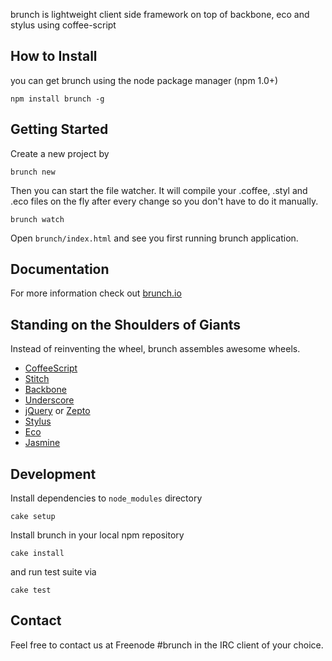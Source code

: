 brunch is lightweight client side framework on top of backbone, eco and stylus using coffee-script

## How to Install

you can get brunch using the node package manager (npm 1.0+)

    npm install brunch -g

## Getting Started

Create a new project by
 
    brunch new
 
Then you can start the file watcher. It will compile your .coffee, .styl and .eco files on the fly after every change so you don't have to do it manually.
 
    brunch watch
 
Open `brunch/index.html` and see you first running brunch application.

## Documentation

For more information check out [brunch.io](http://brunch.io)

## Standing on the Shoulders of Giants

Instead of reinventing the wheel, brunch assembles awesome wheels.

* [CoffeeScript](http://jashkenas.github.com/coffee-script/)
* [Stitch](https://github.com/sstephenson/stitch)
* [Backbone](http://documentcloud.github.com/backbone/)
* [Underscore](http://documentcloud.github.com/underscore/)
* [jQuery](http://jquery.com/) or [Zepto](http://zeptojs.com/)
* [Stylus](https://github.com/LearnBoost/stylus)
* [Eco](https://github.com/sstephenson/eco)
* [Jasmine](http://pivotal.github.com/jasmine/)

## Development

Install dependencies to `node_modules` directory

    cake setup

Install brunch in your local npm repository

    cake install

and run test suite via

    cake test

## Contact

Feel free to contact us at Freenode #brunch in the IRC client of your choice.
